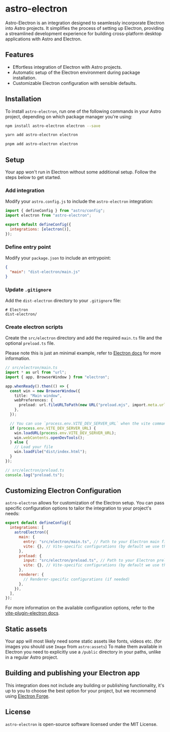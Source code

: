 # astro-electron

Astro-Electron is an integration designed to seamlessly incorporate Electron into Astro projects. It simplifies the process of setting up Electron, providing a streamlined development experience for building cross-platform desktop applications with Astro and Electron.

## Features

- Effortless integration of Electron with Astro projects.
- Automatic setup of the Electron environment during package installation.
- Customizable Electron configuration with sensible defaults.

## Installation

To install `astro-electron`, run one of the following commands in your Astro project, depending on which package manager you're using:

```bash
npm install astro-electron electron --save

yarn add astro-electron electron

pnpm add astro-electron electron
```

## Setup

Your app won't run in Electron without some additional setup. Follow the steps below to get started.

### Add integration

Modify your `astro.config.js` to include the `astro-electron` integration:

```javascript
import { defineConfig } from "astro/config";
import electron from "astro-electron";

export default defineConfig({
  integrations: [electron()],
});
```

### Define entry point

Modify your `package.json` to include an entrypoint:

```json
{
  "main": "dist-electron/main.js"
}
```

### Update `.gitignore`

Add the `dist-electron` directory to your `.gitignore` file:
```
# Electron
dist-electron/
```

### Create electron scripts

Create the `src/electron` directory and add the required `main.ts` file and the optional `preload.ts` file.

Please note this is just an minimal example, refer to [Electron docs](https://www.electronjs.org/docs/latest) for more information.

```typescript
// src/electron/main.ts
import * as url from "url";
import { app, BrowserWindow } from "electron";

app.whenReady().then(() => {
  const win = new BrowserWindow({
    title: "Main window",
    webPreferences: {
      preload: url.fileURLToPath(new URL("preload.mjs", import.meta.url)),
    },
  });

  // You can use `process.env.VITE_DEV_SERVER_URL` when the vite command is called `serve`
  if (process.env.VITE_DEV_SERVER_URL) {
    win.loadURL(process.env.VITE_DEV_SERVER_URL);
    win.webContents.openDevTools();
  } else {
    // Load your file
    win.loadFile("dist/index.html");
  }
});
```

```typescript
// src/electron/preload.ts
console.log("preload.ts");
```

## Customizing Electron Configuration

`astro-electron` allows for customization of the Electron setup. You can pass specific configuration options to tailor the integration to your project's needs:

```javascript
export default defineConfig({
  integrations: [
    astroElectron({
      main: {
        entry: "src/electron/main.ts", // Path to your Electron main file
        vite: {}, // Vite-specific configurations (by default we use the same config as your Astro project)
      },
      preload: {
        input: "src/electron/preload.ts", // Path to your Electron preload file
        vite: {}, // Vite-specific configurations (by default we use the same config as your Astro project)
      },
      renderer: {
        // Renderer-specific configurations (if needed)
      },
    }),
  ],
});
```

For more information on the available configuration options, refer to the [vite-plugin-electron docs](https://github.com/electron-vite/vite-plugin-electron).

## Static assets

Your app will most likely need some static assets like fonts, videos etc. (for images you should use `Image` from `astro:assets`)
To make them available in Electron you need to explicitly use a `/public` directory in your paths, unlike in a regular Astro project.

## Building and publishing your Electron app

This integration does not include any building or publishing functionality, it's up to you to choose the best option for your project, but we recommend using [Electron Forge](https://www.electronforge.io/).

## License

`astro-electron` is open-source software licensed under the MIT License.
